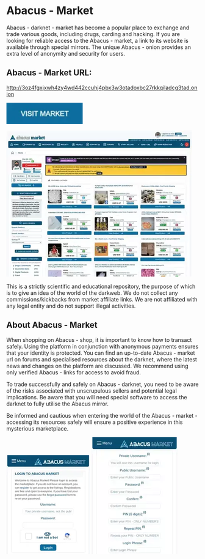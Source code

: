 # Abacus - Market
Abacus - darknet - market has become a popular place to exchange and trade various goods, including drugs, carding and hacking. If you are looking for reliable access to the Abacus - market, a link to its website is available through special mirrors. The unique Abacus - onion provides an extra level of anonymity and security for users.

## Abacus - Market URL:


http://3oz4fgxjxwh4zy4wd442ccuhj4pbx3w3otadoxbc27rkkqiladcg3tad.onion

[<img src="/assets/kangoajes.webp" width="200">](http://3oz4fgxjxwh4zy4wd442ccuhj4pbx3w3otadoxbc27rkkqiladcg3tad.onion)

<a href="http://3oz4fgxjxwh4zy4wd442ccuhj4pbx3w3otadoxbc27rkkqiladcg3tad.onion"><img src="/assets/engibga.webp" alt="image" style="max-width: 100%;"><a>

This is a strictly scientific and educational repository, the purpose of which is to give an idea of the world of the darkweb. We do not collect any commissions/kickbacks from market affiliate links. We are not affiliated with any legal entity and do not support illegal activities.

## About Abacus - Market

When shopping on Abacus - shop, it is important to know how to transact safely. Using the platform in conjunction with anonymous payments ensures that your identity is protected. You can find an up-to-date Abacus - market url on forums and specialised resources about the darknet, where the latest news and changes on the platform are discussed. We recommend using only verified Abacus - links for access to avoid fraud.

To trade successfully and safely on Abacus - darknet, you need to be aware of the risks associated with unscrupulous sellers and potential legal implications. Be aware that you will need special software to access the darknet to fully utilise the Abacus mirror.

Be informed and cautious when entering the world of the Abacus - market - accessing its resources safely will ensure a positive experience in this mysterious marketplace.

<a href="http://3oz4fgxjxwh4zy4wd442ccuhj4pbx3w3otadoxbc27rkkqiladcg3tad.onion"><img src="/assets/boapargoa.webp" alt="image" style="max-width: 100%;"><a>  <a href="http://3oz4fgxjxwh4zy4wd442ccuhj4pbx3w3otadoxbc27rkkqiladcg3tad.onion"><img src="/assets/tyaburzoo.webp" alt="image" style="max-width: 100%;"><a>